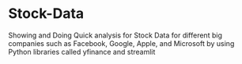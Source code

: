 # Stock-Data
Showing and Doing Quick analysis for Stock Data for different big companies such as Facebook, Google, Apple, and Microsoft by using Python libraries called yfinance and streamlit

